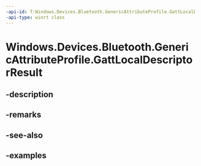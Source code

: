 ```yaml
---
-api-id: T:Windows.Devices.Bluetooth.GenericAttributeProfile.GattLocalDescriptorResult
-api-type: winrt class
---
```


<!-- Class syntax.
public class GattLocalDescriptorResult 
-->

# Windows.Devices.Bluetooth.GenericAttributeProfile.GattLocalDescriptorResult

## -description

## -remarks

## -see-also

## -examples

